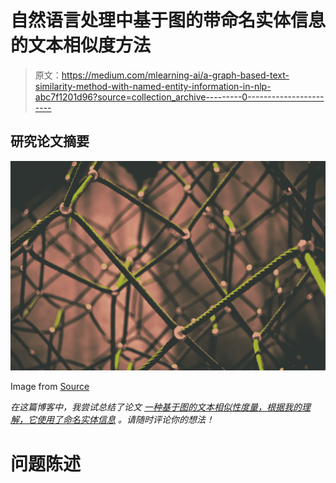 # 自然语言处理中基于图的带命名实体信息的文本相似度方法

> 原文：<https://medium.com/mlearning-ai/a-graph-based-text-similarity-method-with-named-entity-information-in-nlp-abc7f1201d96?source=collection_archive---------0----------------------->

## 研究论文摘要

![](img/6b6cb332f4f5e1b18e3b34352c11f2ae.png)

Image from [Source](https://unsplash.com/photos/BW0vK-FA3eg)

*在这篇博客中，我尝试总结了论文* [*一种基于图的文本相似性度量，根据我的理解，它使用了命名实体信息*](https://www.acl-bg.org/proceedings/2017/RANLP%202017/pdf/RANLP098.pdf) *。请随时评论你的想法！*

# 问题陈述